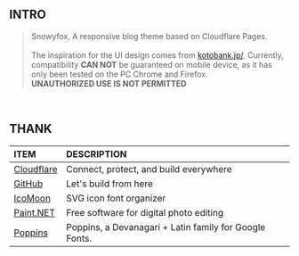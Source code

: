 
## INTRO
>Snowyfox, A responsive blog theme based on Cloudflare Pages.<br /><br />The inspiration for the UI design comes from [kotobank.jp/](https://kotobank.jp/). Currently, compatibility **CAN NOT** be guaranteed on mobile device, as it has only been tested on the PC Chrome and Firefox.<br />**UNAUTHORIZED USE IS NOT PERMITTED**

<br />

## THANK

|	ITEM					|	DESCRIPTION					|
|:--------						|:---------							|
|	[Cloudflare](https://www.cloudflare.com/)		|	Connect, protect, and build everywhere			|
|	[GitHub](https://github.com/)			|	Let's build from here					|
|	[IcoMoon](https://icomoon.io/)			|	SVG icon font organizer				|
|	[Paint.NET](https://www.getpaint.net/)		|	Free software for digital photo editing			|
|	[Poppins](https://github.com/itfoundry/Poppins)	|	Poppins, a Devanagari + Latin family for Google Fonts.	|


